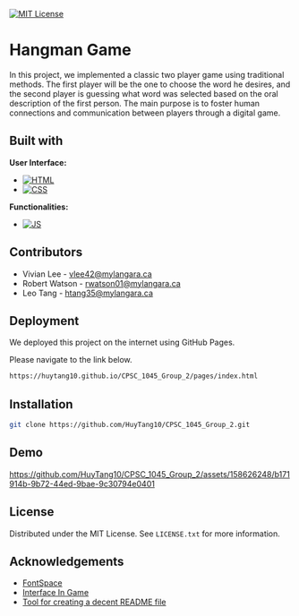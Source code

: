 
[![MIT License](https://img.shields.io/badge/License-MIT-green.svg)](https://choosealicense.com/licenses/mit/)


# Hangman Game

In this project, we implemented a classic two player game using traditional methods. The first player will be the one to choose the word he desires, and the second player is guessing what word was selected based on the oral description of the first person. The main purpose is to foster human connections and communication between players through a digital game.


## Built with

**User Interface:** 
* [![HTML]][HTML-url]
* [![CSS]][CSS-url]

**Functionalities:**
* [![JS]][JS-url]

[HTML]: https://img.shields.io/badge/html-%23E34F26?style=for-the-badge&logo=html5&logoColor=white
[HTML-url]: https://developer.mozilla.org/en-US/docs/Learn/Getting_started_with_the_web/HTML_basics
[CSS]: https://img.shields.io/badge/css-%231572B6?style=for-the-badge&logo=css3&logoColor=white
[CSS-url]: https://developer.mozilla.org/en-US/docs/Web/CSS
[JS]: https://img.shields.io/badge/JavaScript-%23F7DF1E?style=for-the-badge&logo=javascript&logoColor=black
[JS-url]: https://www.javascript.com/


## Contributors

* Vivian Lee - vlee42@mylangara.ca 
* Robert Watson - rwatson01@mylangara.ca
* Leo Tang - htang35@mylangara.ca


## Deployment

We deployed this project on the internet using GitHub Pages.

Please navigate to the link below.

```bash
https://huytang10.github.io/CPSC_1045_Group_2/pages/index.html
```


## Installation

```bash
git clone https://github.com/HuyTang10/CPSC_1045_Group_2.git
```
    

## Demo

https://github.com/HuyTang10/CPSC_1045_Group_2/assets/158626248/b171914b-9b72-44ed-9bae-9c30794e0401


## License

Distributed under the MIT License. See `LICENSE.txt` for more information.


## Acknowledgements

* [FontSpace](https://www.fontspace.com/)
* [Interface In Game](https://interfaceingame.com/)
* [Tool for creating a decent README file](https://readme.so/)
